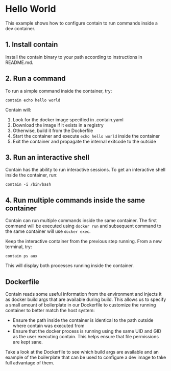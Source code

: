 # Hello World

This example shows how to configure contain to run commands inside a dev container.

## 1. Install contain
Install the contain binary to your path according to instructions in README.md.

## 2. Run a command

To run a simple command inside the container, try: 

```
contain echo hello world
```

Contain will: 

1. Look for the docker image specified in .contain.yaml
2. Download the image if it exists in a registry
3. Otherwise, build it from the Dockerfile
4. Start the container and execute `echo hello world` inside the container
5. Exit the container and propagate the internal exitcode to the outside

## 3. Run an interactive shell

Contain has the ability to run interactive sessions. To get an interactive shell inside the container, run:

```
contain -i /bin/bash
```

## 4. Run multiple commands inside the same container

Contain can run multiple commands inside the same container. The first command will be executed using `docker run` and subsequent command to the same container will use `docker exec`.

Keep the interactive container from the previous step running. From a new terminal, try: 

```
contain ps aux
```

This will display both processes running inside the container.

## Dockerfile

Contain reads some useful information from the environment and injects it as docker build args that are available during build. This allows us to specify a small amount of boilerplate in our Dockerfile to customize the running container to better match the host system:

* Ensure the path inside the container is identical to the path outside where contain was executed from
* Ensure that the docker process is running using the same UID and GID as the user executing contain. This helps ensure that file permissions are kept sane.

Take a look at the Dockerfile to see which build args are available and an example of the boilerplate that can be used to configure a dev image to take full advantage of them.

